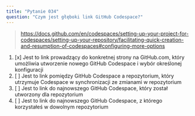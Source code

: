 ```yaml
---
title: "Pytanie 034"
question: "Czym jest głęboki link GitHub Codespace?"
---
```



> https://docs.github.com/en/codespaces/setting-up-your-project-for-codespaces/setting-up-your-repository/facilitating-quick-creation-and-resumption-of-codespaces#configuring-more-options
1. [x] Jest to link prowadzący do konkretnej strony na GitHub.com, który umożliwia utworzenie nowego GitHub Codespace i wybór określonej konfiguracji
1. [ ] Jest to link pomiędzy GitHub Codespace a repozytorium, który utrzymuje Codespace w synchronizacji ze zmianami w repozytorium
1. [ ] Jest to link do najnowszego GitHub Codespace, który został utworzony dla repozytorium
1. [ ] Jest to link do najnowszego GitHub Codespace, z którego korzystałeś w dowolnym repozytorium
